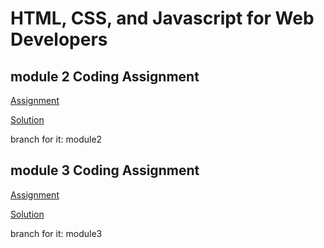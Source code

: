 # HTML, CSS, and Javascript for Web Developers

## module 2 Coding Assignment

[Assignment](https://github.com/jhu-ep-coursera/fullstack-course4/blob/master/assignments/assignment2/Assignment-2.md)

[Solution](https://alkp.github.io/coursera.WebDev.HCJ/module2)

branch for it: module2

## module 3 Coding Assignment

[Assignment](https://github.com/jhu-ep-coursera/fullstack-course4/blob/master/assignments/assignment3/Assignment-3.md)

[Solution](https://alkp.github.io/coursera.WebDev.HCJ/module3)

branch for it: module3
